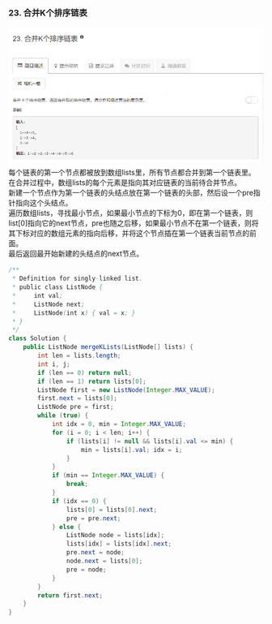 ### 23. 合并K个排序链表
![](../imgs/2018-09-26_221617.png)   
每个链表的第一个节点都被放到数组lists里，所有节点都合并到第一个链表里。   
在合并过程中，数组lists的每个元素是指向其对应链表的当前待合并节点。   
新建一个节点作为第一个链表的头结点放在第一个链表的头部，然后设一个pre指针指向这个头结点。   
遍历数组lists，寻找最小节点，如果最小节点的下标为0，即在第一个链表，则list[0]指向它的next节点，pre也随之后移，如果最小节点不在第一个链表，则将其下标对应的数组元素的指向后移，并将这个节点插在第一个链表当前节点的前面。   
最后返回最开始新建的头结点的next节点。
```java
/**
 * Definition for singly-linked list.
 * public class ListNode {
 *     int val;
 *     ListNode next;
 *     ListNode(int x) { val = x; }
 * }
 */
class Solution {
    public ListNode mergeKLists(ListNode[] lists) {
        int len = lists.length;
        int i, j;
        if (len == 0) return null;
        if (len == 1) return lists[0];
        ListNode first = new ListNode(Integer.MAX_VALUE);
        first.next = lists[0];
        ListNode pre = first;
        while (true) {
            int idx = 0, min = Integer.MAX_VALUE;
            for (i = 0; i < len; i++) {
                if (lists[i] != null && lists[i].val <= min) {
                    min = lists[i].val; idx = i;
                }
            }
            if (min == Integer.MAX_VALUE) {
                break;
            }
            if (idx == 0) {
                lists[0] = lists[0].next;
                pre = pre.next;
            } else {
                ListNode node = lists[idx];
                lists[idx] = lists[idx].next;
                pre.next = node;
                node.next = lists[0];
                pre = node;
            }
        }
        return first.next;
    }
}
```
